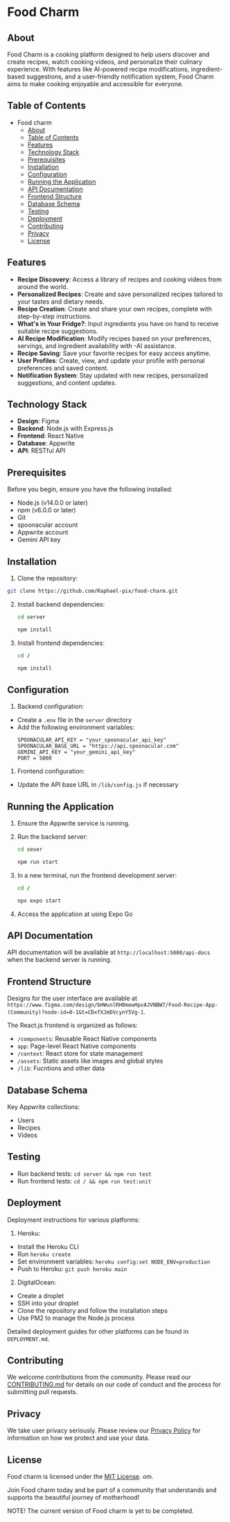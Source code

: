 # Food Charm

## About

Food Charm is a cooking platform designed to help users discover and create recipes, watch cooking videos, and personalize their culinary experience. With features like AI-powered recipe modifications, ingredient-based suggestions, and a user-friendly notification system, Food Charm aims to make cooking enjoyable and accessible for everyone.

## Table of Contents

- Food charm
  - [About](#about)
  - [Table of Contents](#table-of-contents)
  - [Features](#features)
  - [Technology Stack](#technology-stack)
  - [Prerequisites](#prerequisites)
  - [Installation](#installation)
  - [Configuration](#configuration)
  - [Running the Application](#running-the-application)
  - [API Documentation](#api-documentation)
  - [Frontend Structure](#frontend-structure)
  - [Database Schema](#database-schema)
  - [Testing](#testing)
  - [Deployment](#deployment)
  - [Contributing](#contributing)
  - [Privacy](#privacy)
  - [License](#license)

## Features

- **Recipe Discovery**: Access a library of recipes and cooking videos from around the world.
- **Personalized Recipes**: Create and save personalized recipes tailored to your tastes and dietary needs.
- **Recipe Creation**: Create and share your own recipes, complete with step-by-step instructions.
- **What's in Your Fridge?**: Input ingredients you have on hand to receive suitable recipe suggestions.
- **AI Recipe Modification**: Modify recipes based on your preferences, servings, and ingredient availability with -AI assistance.
- **Recipe Saving**: Save your favorite recipes for easy access anytime.
- **User Profiles**: Create, view, and update your profile with personal preferences and saved content.
- **Notification System**: Stay updated with new recipes, personalized suggestions, and content updates.

## Technology Stack

- **Design**: Figma
- **Backend**: Node.js with Express.js
- **Frontend**: React Native
- **Database**: Appwrite
- **API**: RESTful API

## Prerequisites

Before you begin, ensure you have the following installed:

- Node.js (v14.0.0 or later)
- npm (v6.0.0 or later)
- Git
- spoonacular account
- Appwrite account
- Gemini API key

## Installation

1. Clone the repository:

```bash
git clone https://github.com/Raphael-pix/food-charm.git
```

2. Install backend dependencies:

   ```bash
   cd server

   npm install
   ```

3. Install frontend dependencies:
    ```bash
    cd /

   npm install
   ```

## Configuration

1. Backend configuration:

- Create a `.env` file in the `server` directory
- Add the following environment variables:
  ```
  SPOONACULAR_API_KEY = "your_spoonacular_api_key"
  SPOONACULAR_BASE_URL = "https://api.spoonacular.com"
  GEMINI_API_KEY = "your_gemini_api_key"
  PORT = 5000
  ```

1. Frontend configuration:

- Update the API base URL in `/lib/config.js` if necessary

## Running the Application

1. Ensure the Appwrite service is running.

2. Run the backend server:

   ```bash
   cd sever

   npm run start
   ```

3. In a new terminal, run the frontend development server:

   ```bash
   cd /

   npx expo start
   ```

4. Access the application at using Expo Go

## API Documentation

API documentation will be available at `http://localhost:5000/api-docs` when the backend server is running.

## Frontend Structure

Designs for the user interface are available at `https://www.figma.com/design/bHWunlRH0mewHpvAJVNBW7/Food-Recipe-App-(Community)?node-id=0-1&t=CDxfXJmDVcynY5Vg-1`.

The React.js frontend is organized as follows:

- `/components`: Reusable React Native components
- `app`: Page-level React Native components
- `/context`: React store for state management
- `/assets`: Static assets like images and global styles
- `/lib`: Fucntions and other data

## Database Schema

Key Appwrite collections:

- Users
- Recipes
- Videos


## Testing

- Run backend tests: `cd server && npm run test`
- Run frontend tests: `cd / && npm run test:unit`

## Deployment

Deployment instructions for various platforms:

1. Heroku:

- Install the Heroku CLI
- Run `heroku create`
- Set environment variables: `heroku config:set NODE_ENV=production`
- Push to Heroku: `git push heroku main`

2. DigitalOcean:

- Create a droplet
- SSH into your droplet
- Clone the repository and follow the installation steps
- Use PM2 to manage the Node.js process

Detailed deployment guides for other platforms can be found in `DEPLOYMENT.md`.

## Contributing

We welcome contributions from the community. Please read our [CONTRIBUTING.md](CONTRIBUTING.md) for details on our code of conduct and the process for submitting pull requests.

## Privacy

We take user privacy seriously. Please review our [Privacy Policy](PRIVACY.md) for information on how we protect and use your data.

## License

Food charm is licensed under the [MIT License](LICENSE.md).
om.

Join Food charm today and be part of a community that understands and supports the beautiful journey of motherhood!

NOTE!
The current version of Food charm is yet to be completed.